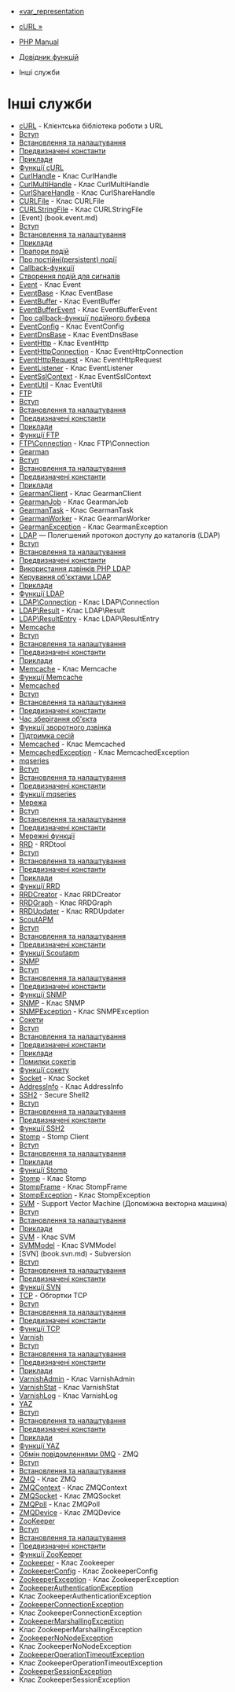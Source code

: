 - [«var_representation](function.var-representation.md)
- [cURL »](book.curl.md)

- [PHP Manual](index.md)
- [Довідник функцій](funcref.md)
- Інші служби

# Інші служби

- [cURL](book.curl.md) - Клієнтська бібліотека роботи з URL
- [Вступ](intro.curl.md)
- [Встановлення та налаштування](curl.setup.md)
- [Предвизначені константи](curl.constants.md)
- [Приклади](curl.examples.md)
- [Функції cURL](ref.curl.md)
- [CurlHandle](class.curlhandle.md) - Клас CurlHandle
- [CurlMultiHandle](class.curlmultihandle.md) - Клас
CurlMultiHandle
- [CurlShareHandle](class.curlsharehandle.md) - Клас
CurlShareHandle
- [CURLFile](class.curlfile.md) - Клас CURLFile
- [CURLStringFile](class.curlstringfile.md) - Клас
CURLStringFile
- [Event] (book.event.md)
- [Вступ](intro.event.md)
- [Встановлення та налаштування](event.setup.md)
- [Приклади](event.examples.md)
- [Прапори подій](event.flags.md)
- [Про постійні(persistent) події](event.persistence.md)
- [Callback-функції](event.callbacks.md)
- [Створення подій для
сигналів](event.constructing.signal.events.md)
- [Event](class.event.md) - Клас Event
- [EventBase](class.eventbase.md) - Клас EventBase
- [EventBuffer](class.eventbuffer.md) - Клас EventBuffer
- [EventBufferEvent](class.eventbufferevent.md) - Клас
EventBufferEvent
- [Про callback-функції подійного
буфера](eventbufferevent.about.callbacks.md)
- [EventConfig](class.eventconfig.md) - Клас EventConfig
- [EventDnsBase](class.eventdnsbase.md) - Клас EventDnsBase
- [EventHttp](class.eventhttp.md) - Клас EventHttp
- [EventHttpConnection](class.eventhttpconnection.md) - Клас
EventHttpConnection
- [EventHttpRequest](class.eventhttprequest.md) - Клас
EventHttpRequest
- [EventListener](class.eventlistener.md) - Клас EventListener
- [EventSslContext](class.eventsslcontext.md) - Клас
EventSslContext
- [EventUtil](class.eventutil.md) - Клас EventUtil
- [FTP](book.ftp.md)
- [Вступ](intro.ftp.md)
- [Встановлення та налаштування](ftp.setup.md)
- [Предвизначені константи](ftp.constants.md)
- [Приклади](ftp.examples.md)
- [Функції FTP](ref.ftp.md)
- [FTP\Connection](class.ftp-connection.md) - Клас
FTP\Connection
- [Gearman](book.gearman.md)
- [Вступ](intro.gearman.md)
- [Встановлення та налаштування](gearman.setup.md)
- [Предвизначені константи](gearman.constants.md)
- [Приклади](gearman.examples.md)
- [GearmanClient](class.gearmanclient.md) - Клас GearmanClient
- [GearmanJob](class.gearmanjob.md) - Клас GearmanJob
- [GearmanTask](class.gearmantask.md) - Клас GearmanTask
- [GearmanWorker](class.gearmanworker.md) - Клас GearmanWorker
- [GearmanException](class.gearmanexception.md) - Клас
GearmanException
- [LDAP](book.ldap.md) — Полегшений протокол доступу до каталогів
(LDAP)
- [Вступ](intro.ldap.md)
- [Встановлення та налаштування](ldap.setup.md)
- [Предвизначені константи](ldap.constants.md)
- [Використання дзвінків PHP LDAP](ldap.using.md)
- [Керування об'єктами LDAP](ldap.controls.md)
- [Приклади](ldap.examples.md)
- [Функції LDAP](ref.ldap.md)
- [LDAP\Connection](class.ldap-connection.md) - Клас
LDAP\Connection
- [LDAP\Result](class.ldap-result.md) - Клас LDAP\Result
- [LDAP\ResultEntry](class.ldap-result-entry.md) - Клас
LDAP\ResultEntry
- [Memcache](book.memcache.md)
- [Вступ](intro.memcache.md)
- [Встановлення та налаштування](memcache.setup.md)
- [Предвизначені константи](memcache.constants.md)
- [Приклади](memcache.examples.md)
- [Memcache](class.memcache.md) - Клас Memcache
- [Функції Memcache](ref.memcache.md)
- [Memcached](book.memcached.md)
- [Вступ](intro.memcached.md)
- [Встановлення та налаштування](memcached.setup.md)
- [Предвизначені константи](memcached.constants.md)
- [Час зберігання об'єкта](memcached.expiration.md)
- [Функції зворотного дзвінка](memcached.callbacks.md)
- [Підтримка сесій](memcached.sessions.md)
- [Memcached](class.memcached.md) - Клас Memcached
- [MemcachedException](class.memcachedexception.md) - Клас
MemcachedException
- [mqseries](book.mqseries.md)
- [Вступ](intro.mqseries.md)
- [Встановлення та налаштування](mqseries.setup.md)
- [Предвизначені константи](mqseries.constants.md)
- [Функції mqseries](ref.mqseries.md)
- [Мережа](book.network.md)
- [Вступ](intro.network.md)
- [Встановлення та налаштування](network.setup.md)
- [Предвизначені константи](network.constants.md)
- [Мережні функції](ref.network.md)
- [RRD](book.rrd.md) - RRDtool
- [Вступ](intro.rrd.md)
- [Встановлення та налаштування](rrd.setup.md)
- [Предвизначені константи](rrd.constants.md)
- [Приклади](rrd.examples.md)
- [Функції RRD](ref.rrd.md)
- [RRDCreator](class.rrdcreator.md) - Клас RRDCreator
- [RRDGraph](class.rrdgraph.md) - Клас RRDGraph
- [RRDUpdater](class.rrdupdater.md) - Клас RRDUpdater
- [ScoutAPM](book.scoutapm.md)
- [Вступ](intro.scoutapm.md)
- [Встановлення та налаштування](scoutapm.setup.md)
- [Предвизначені константи](scoutapm.constants.md)
- [Функції Scoutapm](ref.scoutapm.md)
- [SNMP](book.snmp.md)
- [Вступ](intro.snmp.md)
- [Встановлення та налаштування](snmp.setup.md)
- [Предвизначені константи](snmp.constants.md)
- [Функції SNMP](ref.snmp.md)
- [SNMP](class.snmp.md) - Клас SNMP
- [SNMPException](class.snmpexception.md) - Клас SNMPException
- [Сокети](book.sockets.md)
- [Вступ](intro.sockets.md)
- [Встановлення та налаштування](sockets.setup.md)
- [Предвизначені константи](sockets.constants.md)
- [Приклади](sockets.examples.md)
- [Помилки сокетів](sockets.errors.md)
- [Функції сокету](ref.sockets.md)
- [Socket](class.socket.md) - Клас Socket
- [AddressInfo](class.addressinfo.md) - Клас AddressInfo
- [SSH2](book.ssh2.md) - Secure Shell2
- [Вступ](intro.ssh2.md)
- [Встановлення та налаштування](ssh2.setup.md)
- [Предвизначені константи](ssh2.constants.md)
- [Функції SSH2](ref.ssh2.md)
- [Stomp](book.stomp.md) - Stomp Client
- [Вступ](intro.stomp.md)
- [Встановлення та налаштування](stomp.setup.md)
- [Приклади](stomp.examples.md)
- [Функції Stomp](ref.stomp.md)
- [Stomp](class.stomp.md) - Клас Stomp
- [StompFrame](class.stompframe.md) - Клас StompFrame
- [StompException](class.stompexception.md) - Клас
StompException
- [SVM](book.svm.md) - Support Vector Machine (Допоміжна
векторна машина)
- [Вступ](intro.svm.md)
- [Встановлення та налаштування](svm.setup.md)
- [Приклади](svm.examples.md)
- [SVM](class.svm.md) - Клас SVM
- [SVMModel](class.svmmodel.md) - Клас SVMModel
- [SVN] (book.svn.md) - Subversion
- [Вступ](intro.svn.md)
- [Встановлення та налаштування](svn.setup.md)
- [Предвизначені константи](svn.constants.md)
- [Функції SVN](ref.svn.md)
- [TCP](book.tcpwrap.md) - Обгортки TCP
- [Вступ](intro.tcpwrap.md)
- [Встановлення та налаштування](tcpwrap.setup.md)
- [Предвизначені константи](tcpwrap.constants.md)
- [Функції TCP](ref.tcpwrap.md)
- [Varnish](book.varnish.md)
- [Вступ](intro.varnish.md)
- [Встановлення та налаштування](varnish.setup.md)
- [Предвизначені константи](varnish.constants.md)
- [Приклади](varnish.examples.md)
- [VarnishAdmin](class.varnishadmin.md) - Клас VarnishAdmin
- [VarnishStat](class.varnishstat.md) - Клас VarnishStat
- [VarnishLog](class.varnishlog.md) - Клас VarnishLog
- [YAZ](book.yaz.md)
- [Вступ](intro.yaz.md)
- [Встановлення та налаштування](yaz.setup.md)
- [Предвизначені константи](yaz.constants.md)
- [Приклади](yaz.examples.md)
- [Функції YAZ](ref.yaz.md)
- [Обмін повідомленнями 0MQ](book.zmq.md) - ZMQ
- [Вступ](intro.zmq.md)
- [Встановлення та налаштування](zmq.setup.md)
- [ZMQ](class.zmq.md) - Клас ZMQ
- [ZMQContext](class.zmqcontext.md) - Клас ZMQContext
- [ZMQSocket](class.zmqsocket.md) - Клас ZMQSocket
- [ZMQPoll](class.zmqpoll.md) - Клас ZMQPoll
- [ZMQDevice](class.zmqdevice.md) - Клас ZMQDevice
- [ZooKeeper](book.zookeeper.md)
- [Вступ](intro.zookeeper.md)
- [Встановлення та налаштування](zookeeper.setup.md)
- [Предвизначені константи](zookeeper.constants.md)
- [Функції ZooKeeper](ref.zookeeper.md)
- [Zookeeper](class.zookeeper.md) - Клас Zookeeper
- [ZookeeperConfig](class.zookeeperconfig.md) - Клас
ZookeeperConfig
- [ZookeeperException](class.zookeeperexception.md) - Клас
ZookeeperException
- [ZookeeperAuthenticationException](class.zookeeperauthenticationexception.md)
- Клас ZookeeperAuthenticationException
- [ZookeeperConnectionException](class.zookeeperconnectionexception.md)
- Клас ZookeeperConnectionException
- [ZookeeperMarshallingException](class.zookeepermarshallingexception.md)
- Клас ZookeeperMarshallingException
- [ZookeeperNoNodeException](class.zookeepernonodeexception.md)
- Клас ZookeeperNoNodeException
- [ZookeeperOperationTimeoutException](class.zookeeperoperationtimeoutexception.md)
- Клас ZookeeperOperationTimeoutException
- [ZookeeperSessionException](class.zookeepersessionexception.md)
- Клас ZookeeperSessionException
